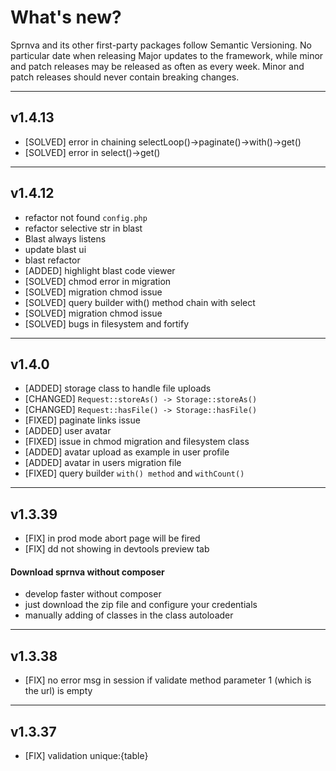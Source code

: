 # What's new?

<div class="alert alert-secondary" role="alert">
 Sprnva and its other first-party packages follow Semantic Versioning. No particular date when releasing Major updates to the framework, while minor and patch releases may be released as often as every week. Minor and patch releases should never contain breaking changes.
</div>

* * *

## v1.4.13
- [SOLVED] error in chaining selectLoop()->paginate()->with()->get()
- [SOLVED] error in select()->get()

* * *
## v1.4.12
- refactor not found `config.php`
- refactor selective str in blast
- Blast always listens
- update blast ui
- blast refactor
- [ADDED] highlight blast code viewer
- [SOLVED] chmod error in migration
- [SOLVED] migration chmod issue
- [SOLVED] query builder with() method chain with select
- [SOLVED] migration chmod issue
- [SOLVED] bugs in filesystem and fortify

* * *
## v1.4.0
- [ADDED] storage class to handle file uploads
- [CHANGED] `Request::storeAs() -> Storage::storeAs()`
- [CHANGED] `Request::hasFile() -> Storage::hasFile()`
- [FIXED] paginate links issue
- [ADDED] user avatar
- [FIXED] issue in chmod migration and filesystem class
- [ADDED] avatar upload as example in user profile
- [ADDED] avatar in users migration file
- [FIXED] query builder `with() method` and `withCount()`

* * *
## v1.3.39

- [FIX] in prod mode abort page will be fired
- [FIX] dd not showing in devtools preview tab

#### Download sprnva without composer

- develop faster without composer
- just download the zip file and configure your credentials
- manually adding of classes in the class autoloader

* * *
## v1.3.38

- [FIX] no error msg in session if validate method parameter 1 (which is the url) is empty

* * *
## v1.3.37

- [FIX] validation unique:{table}
